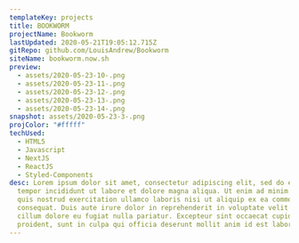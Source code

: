 ```yaml
---
templateKey: projects
title: BOOKWORM
projectName: Bookworm
lastUpdated: 2020-05-21T19:05:12.715Z
gitRepo: github.com/LouisAndrew/Bookworm
siteName: bookworm.now.sh
preview:
  - assets/2020-05-23-10-.png
  - assets/2020-05-23-11-.png
  - assets/2020-05-23-12-.png
  - assets/2020-05-23-13-.png
  - assets/2020-05-23-14-.png
snapshot: assets/2020-05-23-3-.png
projColor: "#fffff"
techUsed:
  - HTML5
  - Javascript
  - NextJS
  - ReactJS
  - Styled-Components
desc: Lorem ipsum dolor sit amet, consectetur adipiscing elit, sed do eiusmod
  tempor incididunt ut labore et dolore magna aliqua. Ut enim ad minim veniam,
  quis nostrud exercitation ullamco laboris nisi ut aliquip ex ea commodo
  consequat. Duis aute irure dolor in reprehenderit in voluptate velit esse
  cillum dolore eu fugiat nulla pariatur. Excepteur sint occaecat cupidatat non
  proident, sunt in culpa qui officia deserunt mollit anim id est laborum.
---
```

